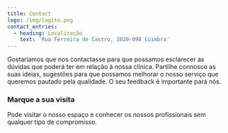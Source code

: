 ```yaml
---
title: Contact
logo: /img/logito.png
contact_entries:
  - heading: Localização
    text: 'Rua Ferreira de Castro, 3020-098 Coimbra'
---
```

Gostariamos que nos contactasse para que possamos esclarecer
as dúvidas que poderá ter em relação à nossa clínica. Partilhe
connosco as suas ideias, sugestões para que possamos melhorar o nosso
serviço que queremos pautado pela qualidade. O seu feedback é importante para nós.


<h3 class="f4 b lh-title mb2">Marque a sua visita</h3>

Pode visitar o nosso espaço e conhecer os nossos profissionais sem qualquer tipo de compromisso.
